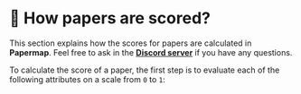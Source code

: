 # 🏅 How papers are scored?

This section explains how the scores for papers are calculated in **Papermap**. Feel free to ask in the **[Discord server](https://discord.gg/eFdjRJe7WZ)** if you have any questions.

To calculate the score of a paper, the first step is to evaluate each of the following attributes on a scale from `0` to `1`:
